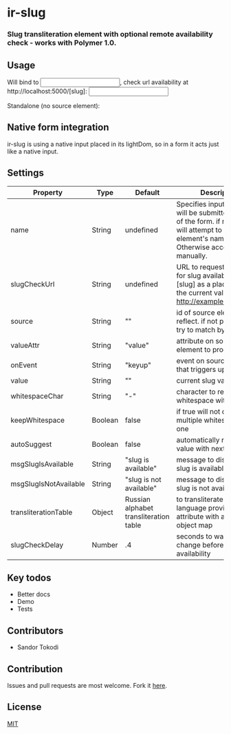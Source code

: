 # ir-slug

### Slug transliteration element with optional remote availability check - works with Polymer 1.0.

## Usage
Will bind to <input>, check url availability at http://localhost:5000/[slug]:
    <input name="el1" type="text">
    <ir-slug name="el1" slug-check-url="http://localhost:5000/[slug]"></ir-slug>

Standalone (no source element):
    <ir-slug name="el2" slug-check-url="http://localhost:5000/[slug]"></ir-slug>

	


<a name="native-form-integration"></a>
## Native form integration
ir-slug is using a native input placed in its lightDom, so in a form it acts just like a native input.

## Settings

| Property | Type | Default | Description |
| --------- | ---- | ------- | ----------- |
| name | String | undefined | Specifies input name that will be submitted as part of the form. if not provided will attempt to use source element's name. Otherwise access .value manually.
| slugCheckUrl | String | undefined | URL to request to check for slug availability. Use [slug] as a placeholder for the current value, e.g.: http://example.com/[slug]/ |
| source | String | "" | id of source element to reflect. if not provided will try to match by name |
| valueAttr | String | "value" | attribute on source element to process |
| onEvent | String | "keyup" | event on source element that triggers updates |
| value | String | "" | current slug value | 
| whitespaceChar | String | "-" | character to replace whitespace with |
| keepWhitespace | Boolean | false | if true will not condense multiple whitespaces into one |
| autoSuggest | Boolean | false | automatically replace the value with next available |
| msgSlugIsAvailable | String | "slug is available" | message to display when slug is available |
| msgSlugIsNotAvailable | String | "slug is not available" | message to display when slug is not available |
| transliterationTable | Object | Russian alphabet transliteration table | to transliterate a different language provide this attribute with a different object map |
| slugCheckDelay | Number | .4 | seconds to wait after last change before checking availability |

## Key todos
- Better docs
- Demo
- Tests

## Contributors
- Sandor Tokodi

## Contribution
Issues and pull requests are most welcome. Fork it [here](https://github.com/IgorRubinovich/ir-slug).

## License
[MIT](http://opensource.org/licenses/MIT)

